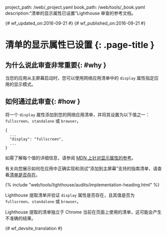 project_path: /web/_project.yaml
book_path: /web/tools/_book.yaml
description:“清单的显示属性已设置”Lighthouse 审查的参考文档。

{# wf_updated_on:2016-09-21 #}
{# wf_published_on:2016-09-21 #}

# 清单的显示属性已设置 {: .page-title }

## 为什么说此审查非常重要{: #why }

当您的应用从主屏幕启动时，您可以使用网络应用清单中的 `display` 属性指定应用的显示模式。


## 如何通过此审查{: #how }

将一个 `display` 属性添加到您的网络应用清单，并将其设置为以下值之一：`fullscreen`、`standalone` 或 `browser`。


    {
      ...
      "display": "fullscreen",
      ...
    }

如需了解每个值的详细信息，请参阅 [MDN 上针对显示属性的参考](https://developer.mozilla.org/en-US/docs/Web/Manifest#display)。



有关向您展示如何在应用中正确实现和测试“添加到主屏幕”支持的指南清单，请查看[清单是否存在](manifest-exists#how)。



{% include "web/tools/lighthouse/audits/implementation-heading.html" %}

Lighthouse 提取清单并验证 `display` 属性是否存在，且其值是否为 `fullscreen`、`standalone` 或 `browser`。


Lighthouse 提取的清单独立于 Chrome 当前在页面上使用的清单，这可能会产生不准确的结果。



{# wf_devsite_translation #}
